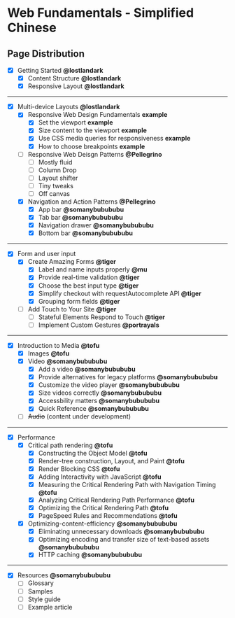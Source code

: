 # Web Fundamentals - Simplified Chinese

## Page Distribution

- [x] Getting Started **@lostlandark**
  - [x] Content Structure **@lostlandark**
  - [x] Responsive Layout **@lostlandark**

---

- [x] Multi-device Layouts **@lostlandark**
    - [x] Responsive Web Design Fundamentals **example**
      - [x] Set the viewport **example**
      - [x] Size content to the viewport **example**
      - [x] Use CSS media queries for responsiveness **example**
      - [x] How to choose breakpoints **example**
    - [ ] Responsive Web Deisgn Patterns **@Pellegrino**
      - [ ] Mostly fluid
      - [ ] Column Drop
      - [ ] Layout shifter
      - [ ] Tiny tweaks
      - [ ] Off canvas
    - [x] Navigation and Action Patterns **@Pellegrino**
      - [x] App bar **@somanybubububu**
      - [x] Tab bar **@somanybubububu**
      - [x] Navigation drawer **@somanybubububu**
      - [x] Bottom bar **@somanybubububu**

---

- [x] Form and user input
  - [x] Create Amazing Forms **@tiger**
    - [x] Label and name inputs properly **@mu**
    - [x] Provide real-time validation **@tiger**
    - [x] Choose the best input type **@tiger**
    - [x] Simplify checkout with requestAutocomplete API **@tiger**
    - [x] Grouping form fields **@tiger**
  - [ ] Add Touch to Your Site  **@tiger**
    - [ ] Stateful Elements Respond to Touch  **@tiger**
    - [ ] Implement Custom Gestures  **@portrayals**

---

- [x] Introduction to Media **@tofu**
  - [x] Images **@tofu**
  - [x] Video **@somanybubububu**
    - [x] Add a video **@somanybubububu**
    - [x] Provide alternatives for legacy platforms **@somanybubububu**
    - [x] Customize the video player **@somanybubububu**
    - [x] Size videos correctly **@somanybubububu**
    - [x] Accessbility matters **@somanybubububu**
    - [x] Quick Reference **@somanybubububu**
  - [ ] ~~Audio~~ (content under development)

---

- [x] Performance
  - [x] Critical path rendering **@tofu**
    - [x] Constructing the Object Model **@tofu**
    - [x] Render-tree construction, Layout, and Paint **@tofu** 
    - [x] Render Blocking CSS **@tofu**
    - [x] Adding Interactivity with JavaScript **@tofu**
    - [x] Measuring the Critical Rendering Path with Navigation Timing **@tofu**
    - [x] Analyzing Critical Rendering Path Performance **@tofu**
    - [x] Optimizing the Critical Rendering Path **@tofu**
    - [x] PageSpeed Rules and Recommendations **@tofu**
  - [x] Optimizing-content-efficiency **@somanybubububu**
    - [x] Eliminating unnecessary downloads **@somanybubububu**
    - [x] Optimizing encoding and transfer size of text-based assets **@somanybubububu**
    - [x] HTTP caching **@somanybubububu**

---

- [x] Resources **@somanybubububu**
  - [ ] Glossary
  - [ ] Samples
  - [ ] Style guide
  - [ ] Example article
